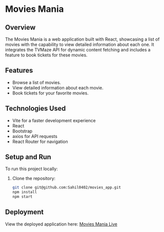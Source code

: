 # Movies Mania

## Overview

The Movies Mania is a web application built with React, showcasing a list of movies with the capability to view detailed information about each one. It integrates the TVMaze API for dynamic content fetching and includes a feature to book tickets for these movies.

## Features

- Browse a list of movies.
- View detailed information about each movie.
- Book tickets for your favorite movies.

## Technologies Used

- Vite for a faster development experience
- React
- Bootstrap
- axios for API requests
- React Router for navigation

## Setup and Run

To run this project locally:

1. Clone the repository:
   ```sh
   git clone git@github.com:Sahil0402/movies_app.git
   npm install
   npm start
   ```


## Deployment

View the deployed application here: [Movies Mania Live](https://tv-shows-6izi9vuv2-sahil0402.vercel.app/)
